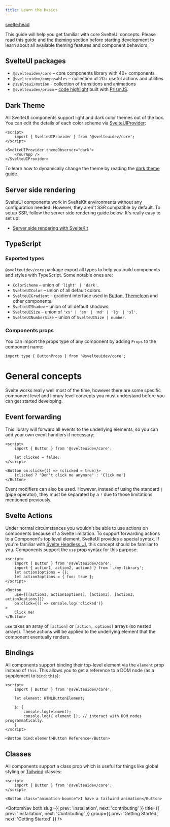 ```yaml
---
title: Learn the basics
---
```


<svelte:head>

  <title>Learn the basics - SvelteUI</title>
</svelte:head>

<script>
  import { CodeBlock, BottomNav } from '$lib/components'
</script>


This guide will help you get familiar with core SvelteUI concepts. Please read this guide and the [theming](/theming/svelteui-provider) section before starting development to learn about all available theming features and component behaviors.

## SvelteUI packages

- `@svelteuidev/core` – core components library with 40+ components
- `@svelteuidev/composables` – collection of 20+ useful actions and utilities
- `@svelteui/motion` - collection of transitions and animations
- `@svelteuidev/prism` – [code highlight](/others/prism) built with [PrismJS](https://prismjs.com/).

## Dark Theme

All SvelteUI components support light and dark color themes out of the box. You can edit the details of each color scheme via [SvelteUIProvider](/theming/svelteui-provider):

```svelte
<script>
	import { SvelteUIProvider } from '@svelteuidev/core';
</script>

<SvelteUIProvider themeObserver="dark">
	<YourApp />
</SvelteUIProvider>
```

To learn how to dynamically change the theme by reading the [dark theme guide](/theming/dark-theme).

## Server side rendering

SvelteUI components work in SvelteKit environments without any configuration needed. However, they aren't SSR compatible by default. To setup SSR, follow the server side rendering guide below. It's really easy to set up!

- [Server side rendering with SvelteKit](/theming/ssr)

## TypeScript

### Exported types

`@svelteuidev/core` package export all types to help you build components and styles with TypeScript. Some notable ones are:

- `ColorScheme` – union of `'light' | 'dark'`.
- `SvelteUIColor` – union of all default colors.
- `SvelteUIGradient` – gradient interface used in [Button](/core/button), [ThemeIcon](/core/theme-icon) and other components.
- `SvelteUIShadow` – union of all default shadows.
- `SvelteUISize` – union of `'xs' | 'sm' | 'md' | 'lg' | 'xl'`.
- `SvelteUINumberSize` – union of `SvelteUISize | number`.

### Components props

You can import the props type of any component by adding `Props` to the component name:

```svel
import type { ButtonProps } from '@svelteuidev/core';
```

# General concepts

Svelte works really well most of the time, however there are some specific component level and library level concepts you must understand before you can get started developing.

## Event forwarding

This library will forward all events to the underlying elements, so you can add your own event handlers if necessary:

```svelte
<script>
	import { Button } from '@svelteuidev/core';

	let clicked = false;
</script>

<Button on:click={() => (clicked = true)}>
	{clicked ? "Don't click me anymore" : 'Click me'}
</Button>
```

Event modifiers can also be used. However, instead of using the standard `|` (pipe operator), they must be separated by a `!` due to those limitations mentioned previously.

## Svelte Actions

Under normal circumstances you wouldn't be able to use actions on components because of a Svelte limitation. To support forwarding actions to a Component's top level element, SvelteUI provides a special syntax. If you're familiar with [Svelte Headless UI](https://github.com/rgossiaux/svelte-headlessui), this concept should be familiar to you. Components support the `use` prop syntax for this purpose:

```svelte
<script>
	import { Button } from '@svelteuidev/core';
	import { action1, action2, action3 } from './my-library';
	let action1options = {};
	let action3options = { foo: true };
</script>

<Button
	use={[[action1, action1options], [action2], [action3, action3options]]}
	on:click={() => console.log('clicked')}
>
	Click me!
</Button>
```

`use` takes an array of `[action]` or `[action, options]` arrays (so nested arrays). These actions will be applied to the underlying element that the component eventually renders.

## Bindings

All components support binding their top-level element via the `element` prop instead of `this`. This allows you to get a reference to a DOM node (as a supplement to `bind:this`):

```svelte
<script>
	import { Button } from '@svelteuidev/core';

	let element: HTMLButtonElement;

	$: {
		console.log(element);
		console.log({ element }); // interact with DOM nodes programmatically.
	}
</script>

<Button bind:element>Button Reference</Button>
```

## Classes

All components support a class prop which is useful for things like global styling or [Tailwind](https://tailwindcss.com/) classes:

```svelte
<script>
	import { Button } from '@svelteuidev/core';
</script>

<Button class="animation-bounce">I have a tailwind animation</Button>
```

<BottomNav both slug={{ prev: 'installation', next: 'contributing' }} title={{ prev: 'Installation', next: 'Contributing' }} group={{ prev: 'Getting Started', next: 'Getting Started' }} />
